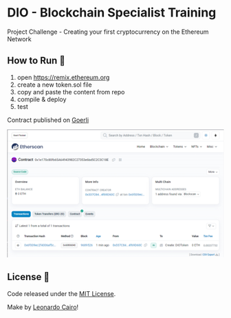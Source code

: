 # DIO - Blockchain Specialist Training

Project Challenge - Creating your first cryptocurrency on the Ethereum Network

## How to Run 🏃

1. open https://remix.ethereum.org
2. create a new token.sol file
3. copy and paste the content from repo
4. compile & deploy
5. test

Contract published on [Goerli](https://goerli.etherscan.io/address/0x1e170c80fb65a64943982c27353e6bd5c2c3c18e)

<p align="center">
    <img alt="Smart Contract" title="Smart Contract" src="./publishedContract.png" />
</p>


## License 📄

Code released under the [MIT License](./LICENSE).

Make by [Leonardo Cairo](https://www.linkedin.com/in/leocairos/)!